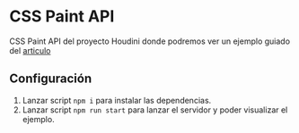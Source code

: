 # CSS Paint API

CSS Paint API del proyecto Houdini donde podremos ver un ejemplo guiado del [articulo](https://ifgeekthen.everis.com/es/CSS-Paint-API)

## Configuración

1. Lanzar script `npm i` para instalar las dependencias.
2. Lanzar script `npm run start` para lanzar el servidor y poder visualizar el ejemplo.

